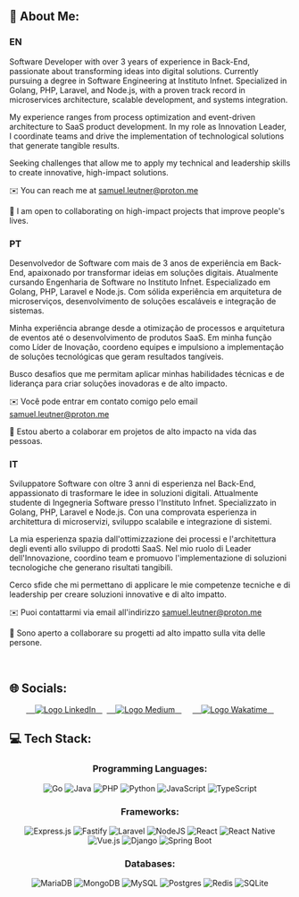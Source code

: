 ##   💫 About Me:

###   EN
Software Developer with over 3 years of experience in Back-End, passionate about transforming ideas into digital solutions. Currently pursuing a degree in Software Engineering at Instituto Infnet. Specialized in Golang, PHP, Laravel, and Node.js, with a proven track record in microservices architecture, scalable development, and systems integration.

My experience ranges from process optimization and event-driven architecture to SaaS product development. In my role as Innovation Leader, I coordinate teams and drive the implementation of technological solutions that generate tangible results.

Seeking challenges that allow me to apply my technical and leadership skills to create innovative, high-impact solutions.

✉️ You can reach me at samuel.leutner@proton.me

🤝 I am open to collaborating on high-impact projects that improve people's lives.

###   PT
Desenvolvedor de Software com mais de 3 anos de experiência em Back-End, apaixonado por transformar ideias em soluções digitais. Atualmente cursando Engenharia de Software no Instituto Infnet. Especializado em Golang, PHP, Laravel e Node.js. Com sólida experiência em arquitetura de microserviços, desenvolvimento de soluções escaláveis e integração de sistemas.

Minha experiência abrange desde a otimização de processos e arquitetura de eventos até o desenvolvimento de produtos SaaS. Em minha função como Líder de Inovação, coordeno equipes e impulsiono a implementação de soluções tecnológicas que geram resultados tangíveis.

Busco desafios que me permitam aplicar minhas habilidades técnicas e de liderança para criar soluções inovadoras e de alto impacto.

✉️ Você pode entrar em contato comigo pelo email samuel.leutner@proton.me

🤝 Estou aberto a colaborar em projetos de alto impacto na vida das pessoas.

###   IT
Sviluppatore Software con oltre 3 anni di esperienza nel Back-End, appassionato di trasformare le idee in soluzioni digitali. Attualmente studente di Ingegneria Software presso l'Instituto Infnet. Specializzato in Golang, PHP, Laravel e Node.js. Con una comprovata esperienza in architettura di microservizi, sviluppo scalabile e integrazione di sistemi.

La mia esperienza spazia dall'ottimizzazione dei processi e l'architettura degli eventi allo sviluppo di prodotti SaaS. Nel mio ruolo di Leader dell'Innovazione, coordino team e promuovo l'implementazione di soluzioni tecnologiche che generano risultati tangibili.

Cerco sfide che mi permettano di applicare le mie competenze tecniche e di leadership per creare soluzioni innovative e di alto impatto.

✉️ Puoi contattarmi via email all'indirizzo samuel.leutner@proton.me

🤝 Sono aperto a collaborare su progetti ad alto impatto sulla vita delle persone.

<br>

## 🌐 Socials:
<div align="center">
  <a href="https://www.linkedin.com/in/SamuelLeutner/" target="_blank">
    <img src="https://custom-icon-badges.demolab.com/badge/LinkedIn%20-0A66C2?logo=linkedin-white&logoColor=fff" alt="Logo LinkedIn"/>
  </a>
  <a href="https://medium.com/@samuel.leutner" target="_blank">
    <img src="https://img.shields.io/badge/Medium-12100E?logo=medium&logoColor=white" alt="Logo Medium"/>
  </a>
  
  <a href="https://wakatime.com/@SamuelLeutner" target="_blank">
    <img src="https://img.shields.io/badge/WakaTime-4B8BBE?logo=wakatime&logoColor=white" alt="Logo Wakatime"/>
  </a>
  
</div>

## 💻 Tech Stack:
<div align="center">

### Programming Languages:
![Go](https://img.shields.io/badge/go-%2300ADD8.svg?logo=go&logoColor=white)
![Java](https://img.shields.io/badge/Java-%23ED8B00.svg?logo=openjdk&logoColor=white)
![PHP](https://img.shields.io/badge/php-%23777BB4.svg?logo=php&logoColor=white)
![Python](https://img.shields.io/badge/python-3670A0?logo=python&logoColor=ffdd54)
![JavaScript](https://img.shields.io/badge/javascript-%23323330.svg?logo=javascript&logoColor=%23F7DF1E)
![TypeScript](https://img.shields.io/badge/typescript-%23007ACC.svg?logo=typescript&logoColor=white)

### Frameworks:
![Express.js](https://img.shields.io/badge/express.js-%23404d59.svg?logo=express&logoColor=%2361DAFB)
![Fastify](https://img.shields.io/badge/fastify-%23000000.svg?logo=fastify&logoColor=white)
![Laravel](https://img.shields.io/badge/laravel-%23FF2D20.svg?logo=laravel&logoColor=white)
![NodeJS](https://img.shields.io/badge/node.js-6DA55F?logo=node.js&logoColor=white)
![React](https://img.shields.io/badge/react-%2320232a.svg?logo=react&logoColor=%2361DAFB)
![React Native](https://img.shields.io/badge/react_native-%2320232a.svg?logo=react&logoColor=%2361DAFB)
![Vue.js](https://img.shields.io/badge/vuejs-%2335495e.svg?logo=vuedotjs&logoColor=%234FC08D)
![Django](https://img.shields.io/badge/Django-%23092E20.svg?logo=django&logoColor=white)
![Spring Boot](https://img.shields.io/badge/Spring%20Boot-6DB33F?logo=springboot&logoColor=fff)

### Databases:
![MariaDB](https://img.shields.io/badge/MariaDB-003545?logo=mariadb&logoColor=white)
![MongoDB](https://img.shields.io/badge/MongoDB-%234ea94b.svg?logo=mongodb&logoColor=white)
![MySQL](https://img.shields.io/badge/mysql-4479A1.svg?logo=mysql&logoColor=white)
![Postgres](https://img.shields.io/badge/postgres-%23316192.svg?logo=postgresql&logoColor=white)
![Redis](https://img.shields.io/badge/redis-%23DD0031.svg?logo=redis&logoColor=white)
![SQLite](https://img.shields.io/badge/sqlite-%2307405e.svg?logo=sqlite&logoColor=white)
